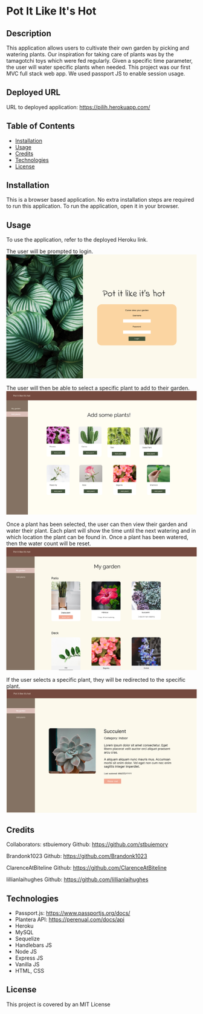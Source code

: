 # Pot It Like It's Hot

## Description
This application allows users to cultivate their own garden by picking and watering plants. Our inspiration for taking care of plants was by the tamagotchi toys which were fed regularly.  Given a specific time parameter, the user will water specific plants when needed. This project was our first MVC full stack web app. We used passport JS to enable session usage. 

## Deployed URL
URL to deployed application: https://pilih.herokuapp.com/

## Table of Contents

- [Installation](#installation)
- [Usage](#usage)
- [Credits](#credits)
- [Technologies](#technologies)
- [License](#license)

## Installation

This is a browser based application. No extra installation steps are required to run this application. To run the application, open it in your browser.

## Usage

To use the application, refer to the deployed Heroku link. 

The user will be prompted to login.
![alt text](assets/Log-In.png)


The user will then be able to select a specific plant to add to their garden.
![alt text](assets/Add_plant.png)


Once a plant has been selected, the user can then view their garden and water their plant. Each plant will show the time until the next watering and in which location the plant can be found in. Once a plant has been watered, then the water count will be reset.
![alt text](assets/My_garden.png)


If the user selects a specific plant, they will be redirected to the specific plant.
![alt text](assets/View_specific_plant.png)

## Credits

Collaborators: 
stbuiemory Github: https://github.com/stbuiemory

Brandonk1023 Github: https://github.com/Brandonk1023

ClarenceAtBiteline Github: https://github.com/ClarenceAtBiteline

lillianlaihughes Github: https://github.com/lillianlaihughes

## Technologies

- Passport.js: https://www.passportjs.org/docs/
- Plantera API: https://perenual.com/docs/api
- Heroku
- MySQL
- Sequelize
- Handlebars JS
- Node JS
- Express JS
- Vanilla JS
- HTML, CSS


## License

This project is covered by an MIT License

